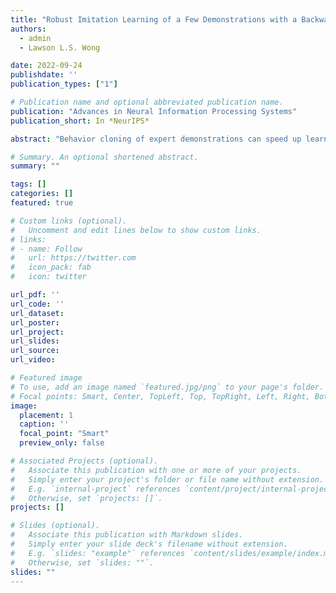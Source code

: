 ```yaml
---
title: "Robust Imitation Learning of a Few Demonstrations with a Backwards Model"
authors: 
  - admin
  - Lawson L.S. Wong

date: 2022-09-24
publishdate: ''
publication_types: ["1"]

# Publication name and optional abbreviated publication name.
publication: "Advances in Neural Information Processing Systems"
publication_short: In *NeurIPS*

abstract: "Behavior cloning of expert demonstrations can speed up learning optimal policies in a more sample-efficient way over reinforcement learning. However, the policy cannot extrapolate well to unseen states outside of the demonstration data, creating covariate shift (agent drifting away from demonstrations) and compounding errors. In this work, we tackle this issue by extending the region of attraction around the demonstrations so that the agent can learn how to get back onto the demonstrated trajectories if it veers off-course. We train a generative backward dynamics model and generate short imagined trajectories from states in the demonstrations. By imitating both demonstrations and these model rollouts, the agent learns both the demonstrated paths and how to get back on to these paths. With optimal or near-optimal demonstrations, the learned policy will be both optimal and robust to deviations, with a wider region of attraction. On continuous control domains, we evaluate the robustness when starting from different initial states unseen in the demonstration data. While both our method and other imitation learning baselines can successfully solve the tasks for initial states in the training distribution, our method exhibits considerably more robustness to different initial states."

# Summary. An optional shortened abstract.
summary: ""

tags: []
categories: []
featured: true

# Custom links (optional).
#   Uncomment and edit lines below to show custom links.
# links:
# - name: Follow
#   url: https://twitter.com
#   icon_pack: fab
#   icon: twitter

url_pdf: ''
url_code: ''
url_dataset:
url_poster:
url_project:
url_slides:
url_source:
url_video:

# Featured image
# To use, add an image named `featured.jpg/png` to your page's folder. 
# Focal points: Smart, Center, TopLeft, Top, TopRight, Left, Right, BottomLeft, Bottom, BottomRight.
image:
  placement: 1
  caption: ''
  focal_point: "Smart"
  preview_only: false

# Associated Projects (optional).
#   Associate this publication with one or more of your projects.
#   Simply enter your project's folder or file name without extension.
#   E.g. `internal-project` references `content/project/internal-project/index.md`.
#   Otherwise, set `projects: []`.
projects: []

# Slides (optional).
#   Associate this publication with Markdown slides.
#   Simply enter your slide deck's filename without extension.
#   E.g. `slides: "example"` references `content/slides/example/index.md`.
#   Otherwise, set `slides: ""`.
slides: ""
---
```

